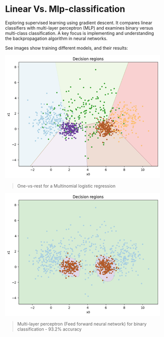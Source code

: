 # Linear Vs. Mlp-classification

Exploring supervised learning using gradient descent. It compares linear classifiers with multi-layer perceptron (MLP) and examines binary versus multi-class classification. A key focus is implementing and understanding the backpropagation algorithm in neural networks.

See images show training different models, and their results: <br>

![image](./images/one_v_rest.png)

> One-vs-rest for a Multinomial logistic regression <br>


![image](./images/mlp_binary.png)

> Multi-layer perceptron (Feed forward neural network) for binary classification - 93.2% accuracy <br>
